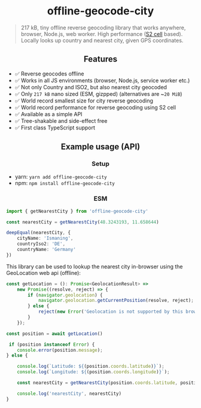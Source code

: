 <h1 align="center">offline-geocode-city</h1>

> 217 kB, tiny offline reverse geocoding library that works anywhere, browser, Node.js, web worker. High performance ([S2 cell](https://s2geometry.io/) based). Locally looks up country and nearest city, given GPS coordinates.

<h2 align="center">Features</h2>

- ✅ Reverse geocodes offline
- ✅ Works in all JS environments (browser, Node.js, service worker etc.)
- ✅ Not only Country and ISO2, but also nearest city geocoded
- ✅ Only `217 kB` nano sized (ESM, gizpped) (alternatives are ~`20 MiB`)
- ✅ World record smallest size for city reverse geocoding
- ✅ World record performance for reverse geocoding using S2 cell
- ✅ Available as a simple API
- ✅ Tree-shakable and side-effect free
- ✅ First class TypeScript support

<h2 align="center">Example usage (API)</h2>

<h3 align="center">Setup</h3>

- yarn: `yarn add offline-geocode-city`
- npm: `npm install offline-geocode-city`

<h3 align="center">ESM</h3>

```ts
import { getNearestCity } from 'offline-geocode-city'

const nearestCity = getNearestCity(48.3243193, 11.658644)

deepEqual(nearestCity, {
    cityName: 'Ismaning',
    countryIso2: 'DE',
    countryName: 'Germany'
})
```

This library can be used to lookup the nearest city in-browser using the 
GeoLocation web api (offline):

```ts
const getLocation = (): Promise<GeolocationResult> =>
    new Promise((resolve, reject) => {
        if (navigator.geolocation) {
            navigator.geolocation.getCurrentPosition(resolve, reject);
        } else {
            reject(new Error('Geolocation is not supported by this browser.'));
        }
    });

const position = await getLocation()

 if (position instanceof Error) {
    console.error(position.message);
} else {

    console.log(`Latitude: ${(position.coords.latitude)}`);
    console.log(`Longitude: ${(position.coords.longitude)}`);

    const nearestCity = getNearestCity(position.coords.latitude, position.coords.longitude)

    console.log('nearestCity', nearestCity)
}
```